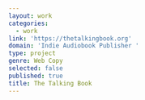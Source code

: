 ```yaml
---
layout: work
categories:
  - work
link: 'https://thetalkingbook.org'
domain: 'Indie Audiobook Publisher '
type: project
genre: Web Copy
selected: false
published: true
title: The Talking Book
---
```

